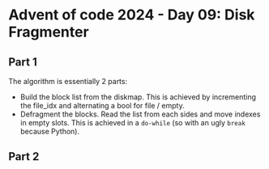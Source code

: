 # Advent of code 2024 - Day 09: Disk Fragmenter

## Part 1

The algorithm is essentially 2 parts:
* Build the block list from the diskmap. This is achieved by incrementing the file_idx and alternating a bool for file / empty.
* Defragment the blocks. Read the list from each sides and move indexes in empty slots. This is achieved in a `do-while` (so with an ugly `break` because Python).

## Part 2
